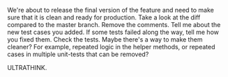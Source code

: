 We're about to release the final version of the feature and need to make sure that it is clean and ready for production.
Take a look at the diff compared to the master branch.
Remove the comments.
Tell me about the new test cases you added. If some tests failed along the way, tell me how you fixed them.
Check the tests. Maybe there's a way to make them cleaner? For example, repeated logic in the helper methods, or repeated cases in multiple unit-tests that can be removed?

ULTRATHINK.
